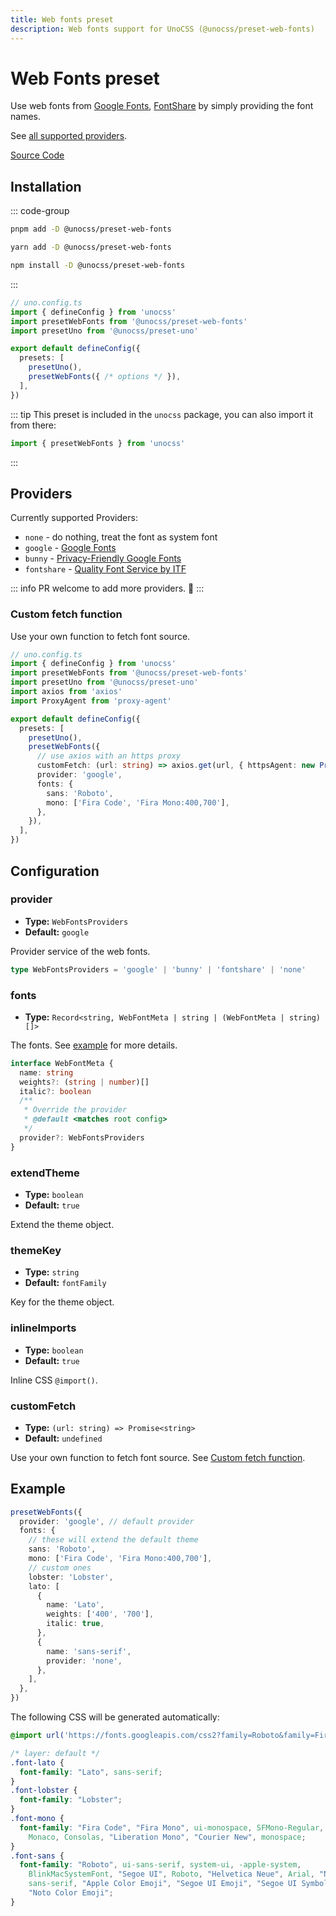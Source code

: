 ```yaml
---
title: Web fonts preset
description: Web fonts support for UnoCSS (@unocss/preset-web-fonts)
---
```


# Web Fonts preset

Use web fonts from [Google Fonts](https://fonts.google.com/), [FontShare](https://www.fontshare.com/) by simply providing the font names.

See [all supported providers](#providers).

[Source Code](https://github.com/unocss/unocss/tree/main/packages/preset-web-fonts)

## Installation

::: code-group
  ```bash [pnpm]
  pnpm add -D @unocss/preset-web-fonts
  ```
  ```bash [yarn]
  yarn add -D @unocss/preset-web-fonts
  ```
  ```bash [npm]
  npm install -D @unocss/preset-web-fonts
  ```
:::

```ts
// uno.config.ts
import { defineConfig } from 'unocss'
import presetWebFonts from '@unocss/preset-web-fonts'
import presetUno from '@unocss/preset-uno'

export default defineConfig({
  presets: [
    presetUno(),
    presetWebFonts({ /* options */ }),
  ],
})
```


::: tip
This preset is included in the `unocss` package, you can also import it from there:

```ts
import { presetWebFonts } from 'unocss'
```
:::


## Providers

Currently supported Providers:

- `none` - do nothing, treat the font as system font
- `google` - [Google Fonts](https://fonts.google.com/)
- `bunny` - [Privacy-Friendly Google Fonts](https://fonts.bunny.net/)
- `fontshare` - [Quality Font Service by ITF](https://www.fontshare.com/)

::: info
PR welcome to add more providers. 🙌
:::

### Custom fetch function

Use your own function to fetch font source.

```ts
// uno.config.ts
import { defineConfig } from 'unocss'
import presetWebFonts from '@unocss/preset-web-fonts'
import presetUno from '@unocss/preset-uno'
import axios from 'axios'
import ProxyAgent from 'proxy-agent'

export default defineConfig({
  presets: [
    presetUno(),
    presetWebFonts({
      // use axios with an https proxy
      customFetch: (url: string) => axios.get(url, { httpsAgent: new ProxyAgent('https://localhost:7890') }),
      provider: 'google',
      fonts: {
        sans: 'Roboto',
        mono: ['Fira Code', 'Fira Mono:400,700'],
      },
    }),
  ],
})
```

## Configuration

### provider
- **Type:** `WebFontsProviders`
- **Default:** `google`

Provider service of the web fonts.

```ts
type WebFontsProviders = 'google' | 'bunny' | 'fontshare' | 'none'
```

### fonts
- **Type:** `Record<string, WebFontMeta | string | (WebFontMeta | string)[]>`

The fonts. See [example](#example) for more details.

```ts
interface WebFontMeta {
  name: string
  weights?: (string | number)[]
  italic?: boolean
  /**
   * Override the provider
   * @default <matches root config>
   */
  provider?: WebFontsProviders
}
```

### extendTheme
- **Type:** `boolean`
- **Default:** `true`

Extend the theme object.

### themeKey
- **Type:** `string`
- **Default:** `fontFamily`

Key for the theme object.

### inlineImports
- **Type:** `boolean`
- **Default:** `true`

Inline CSS `@import()`.

### customFetch
- **Type:** `(url: string) => Promise<string>`
- **Default:** `undefined`

Use your own function to fetch font source. See [Custom fetch function](#custom-fetch-function).


## Example

```ts
presetWebFonts({
  provider: 'google', // default provider
  fonts: {
    // these will extend the default theme
    sans: 'Roboto',
    mono: ['Fira Code', 'Fira Mono:400,700'],
    // custom ones
    lobster: 'Lobster',
    lato: [
      {
        name: 'Lato',
        weights: ['400', '700'],
        italic: true,
      },
      {
        name: 'sans-serif',
        provider: 'none',
      },
    ],
  },
})
```

The following CSS will be generated automatically:

```css
@import url('https://fonts.googleapis.com/css2?family=Roboto&family=Fira+Code&family=Fira+Mono:wght@400;700&family=Lobster&family=Lato:ital,wght@0,400;0,700;1,400;1,700&display=swap');

/* layer: default */
.font-lato {
  font-family: "Lato", sans-serif;
}
.font-lobster {
  font-family: "Lobster";
}
.font-mono {
  font-family: "Fira Code", "Fira Mono", ui-monospace, SFMono-Regular, Menlo,
    Monaco, Consolas, "Liberation Mono", "Courier New", monospace;
}
.font-sans {
  font-family: "Roboto", ui-sans-serif, system-ui, -apple-system,
    BlinkMacSystemFont, "Segoe UI", Roboto, "Helvetica Neue", Arial, "Noto Sans",
    sans-serif, "Apple Color Emoji", "Segoe UI Emoji", "Segoe UI Symbol",
    "Noto Color Emoji";
}
```
